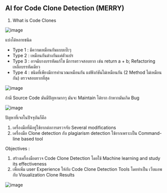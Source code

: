 ## AI for Code Clone Detection (MERRY)

1. What is Code Clones

![image](https://github.com/user-attachments/assets/104a40f3-86c7-4eb8-af17-b2a6bea474af)

แบ่งได้หลายชนิด 
* Type 1 : มีความเหมือนกันแบบเป๊ะๆ 
* Type 2 : เหมือนกันต่างกันแค่ตัวแปร
* Type 3 : อาจมีบางบรรทัดแก้ไข มีการตรวจสอบยาก เช่น return a + b; Refactoring เหลือบรรทัดเดียว
* Type 4 : ชนิดที่เพียงมีการคำนวณเหมือนกัน แต่ฟังก์ชันไม่เหมือนกัน (2 Method ไม่เหมือนกัน) ตรวจสอบยากที่สุด

![image](https://github.com/user-attachments/assets/b3a51efd-4de6-4475-b7b2-bd4f63f83d25)

ถ้ามี Source Code มันมีปัญหามากๆ มันจะ Maintain ได้ยาก ถ้าหากมันเกิด Bug

![image](https://github.com/user-attachments/assets/5cb1a17c-9071-44ee-8e91-188cf4f5e00c)

ปัญหาที่เจอในปัจจุบันก็คือ

1. เครื่องมือที่มีอยู่ใช้ยากต่อการตรวจจับ Several modifications
2. เครื่องมือ Clone detection กับ plagiarism detection ใช้ยากเพราะเป็น Command-line based tool

Objectives :

1. สร้างเครื่องมือตรวจ Code Clone Detection โดยใช้ Machine learning and study its effectiveness
2. เพื่อเพิ่ม user Experience ให้กับ Code Clone Detection Tools โดยทำเป็น เว็บแอพ กับ Visualization Clone Results

![image](https://github.com/user-attachments/assets/7ea27cf5-ceb2-46a0-b3ea-86ad4cf9dc67)



